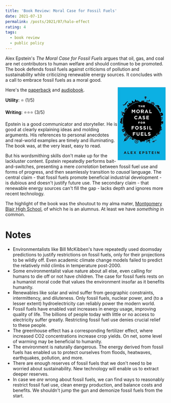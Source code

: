 ```yaml
---
title: 'Book Review: Moral Case for Fossil Fuels'
date: 2021-07-13
permalink: /posts/2021/07/halo-effect
rating: 4
tags:
  - book review
  - public policy
---
```


Alex Epstein's *The Moral Case for Fossil Fuels* argues that oil, gas, and coal are net contributors to human welfare and should continue to be promoted. The book defends fossil fuels against criticisms of pollution and sustainability while criticizing renewable energy sources. It concludes with a call to embrace fossil fuels as a moral good.

<img align="right" width="30%" src="/images/books/fossil_fuels.jpg">

Here's the [paperback](https://www.amazon.com/Moral-Case-Fossil-Fuels/dp/1591847443) and [audiobook](https://www.audible.com/pd/The-Moral-Case-for-Fossil-Fuels-Audiobook/B00TOM3G8I).

**Utility**: ⭐ (1/5)

**Writing**: ⭐⭐⭐ (3/5)

Epstein is a good communicator and storyteller. He is good at clearly explaining ideas and molding arguments. His references to personal anecdotes and real-world examples are timely and illuminating. The book was, at the very least, easy to read.

But his wordsmithing skills don't make up for the lackluster content. Epstein repeatedly performs bait-and-switches, presenting a mere *correlation* between fossil fuel use and forms of progress, and then seamlessly transition to *causal* language. The central claim - that fossil fuels promote beneficial industrial development - is dubious and doesn't justify future use. The secondary claim - that renewable energy sources can't fill the gap - lacks depth and ignores more recent technology.

The highlight of the book was the shoutout to my alma mater, [Montgomery Blair High School](https://mbhs.edu/), of which he is an alumnus. At least we have *something* in common.

Notes
===

- Environmentalists like Bill McKibben's have repeatedly used doomsday predictions to justify restrictions on fossil fuels, only for their projections to be wildly off. Even academic climate change models failed to predict the relatively mild climbs in temperature post-2000.
- Some environmentalist value nature about all else, even calling for humans to die off or not have children. The case for fossil fuels rests on a humanist moral code that values the environment insofar as it benefits humanity.
- Renewables like solar and wind suffer from geographic constraints, intermittency, and diluteness. Only fossil fuels, nuclear power, and (to a lesser extent) hydroelectricity can reliably power the modern world.
- Fossil fuels have enabled vast increases in energy usage, improving quality of life. The billions of people today with little or no access to electricity suffer greatly. Restricting fossil fuel use denies crucial relief to these people.
- The greenhouse effect has a corresponding fertilizer effect, where increased CO2 concentrations increase crop yields. On net, some level of warming may be beneficial to humanity.
- The environment is naturally dangerous. The energy derived from fossil fuels has enabled us to protect ourselves from floods, heatwaves, earthquakes, pollution, and more.
- There are enough reserves of fossil fuels that we don't need to be worried about sustainability. New technology will enable us to extract deeper reserves.
- In case we *are* wrong about fossil fuels, we can find ways to reasonably restrict fossil fuel use, clean energy production, and balance costs and benefits. We shouldn't jump the gun and demonize fossil fuels from the start.
